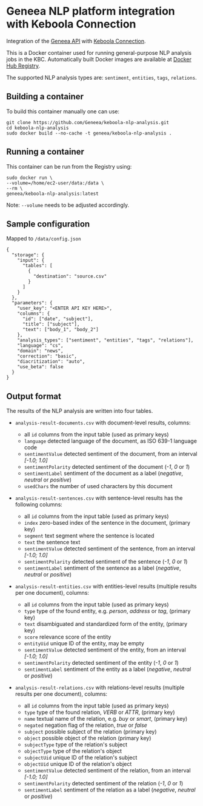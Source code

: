 # Geneea NLP platform integration with Keboola Connection

Integration of the [Geneea API](https://api.geneea.com) with [Keboola Connection](https://connection.keboola.com).

This is a Docker container used for running general-purpose NLP analysis jobs in the KBC.
Automatically built Docker images are available at [Docker Hub Registry](https://hub.docker.com/r/geneea/keboola-nlp-analysis/).

The supported NLP analysis types are: `sentiment`, `entities`, `tags`, `relations`.

## Building a container
To build this container manually one can use:

```
git clone https://github.com/Geneea/keboola-nlp-analysis.git
cd keboola-nlp-analysis
sudo docker build --no-cache -t geneea/keboola-nlp-analysis .
```

## Running a container
This container can be run from the Registry using:

```
sudo docker run \
--volume=/home/ec2-user/data:/data \
--rm \
geneea/keboola-nlp-analysis:latest
```
Note: `--volume` needs to be adjusted accordingly.

## Sample configuration
Mapped to `/data/config.json`

```
{
  "storage": {
    "input": {
      "tables": [
        {
          "destination": "source.csv"
        }
      ]
    }
  },
  "parameters": {
    "user_key": "<ENTER API KEY HERE>",
    "columns": {
      "id": ["date", "subject"],
      "title": ["subject"],
      "text": ["body_1", "body_2"]
    },
    "analysis_types": ["sentiment", "entities", "tags", "relations"],
    "language": "cs",
    "domain": "news",
    "correction": "basic",
    "diacritization": "auto",
    "use_beta": false
  }
}
```

## Output format

The results of the NLP analysis are written into four tables.

* `analysis-result-documents.csv` with document-level results, columns:
    * all `id` columns from the input table (used as primary keys)
    * `language` detected language of the document, as ISO 639-1 language code
    * `sentimentValue` detected sentiment of the document, from an interval _\[-1.0; 1.0\]_
    * `sentimentPolarity` detected sentiment of the document (_-1_, _0_ or _1_)
    * `sentimentLabel` sentiment of the document as a label (_negative_, _neutral_ or _positive_)
    * `usedChars` the number of used characters by this document

* `analysis-result-sentences.csv` with sentence-level results has the following columns:
    * all `id` columns from the input table (used as primary keys)
    * `index` zero-based index of the sentence in the document, (primary key)
    * `segment` text segment where the sentence is located
    * `text` the sentence text
    * `sentimentValue` detected sentiment of the sentence, from an interval _\[-1.0; 1.0\]_
    * `sentimentPolarity` detected sentiment of the sentence (_-1_, _0_ or _1_)
    * `sentimentLabel` sentiment of the sentence as a label (_negative_, _neutral_ or _positive_)

* `analysis-result-entities.csv` with entities-level results (multiple results per one document), columns:
    * all `id` columns from the input table (used as primary keys)
    * `type` type of the found entity, e.g. _person_, _address_ or _tag_, (primary key)
    * `text` disambiguated and standardized form of the entity, (primary key)
    * `score` relevance score of the entity
    * `entityUid` unique ID of the entity, may be empty
    * `sentimentValue` detected sentiment of the entity, from an interval _\[-1.0; 1.0\]_
    * `sentimentPolarity` detected sentiment of the entity (_-1_, _0_ or _1_)
    * `sentimentLabel` sentiment of the entity as a label (_negative_, _neutral_ or _positive_)

* `analysis-result-relations.csv` with relations-level results (multiple results per one document), columns:
    * all `id` columns from the input table (used as primary keys)
    * `type` type of the found relation, _VERB_ or _ATTR_, (primary key)
    * `name` textual name of the relation, e.g. _buy_ or _smart_, (primary key)
    * `negated` negation flag of the relation, _true_ or _false_
    * `subject` possible subject of the relation (primary key)
    * `object` possible object of the relation (primary key)
    * `subjectType` type of the relation's subject
    * `objectType` type of the relation's object
    * `subjectUid` unique ID of the relation's subject
    * `objectUid` unique ID of the relation's object
    * `sentimentValue` detected sentiment of the relation, from an interval _\[-1.0; 1.0\]_
    * `sentimentPolarity` detected sentiment of the relation (_-1_, _0_ or _1_)
    * `sentimentLabel` sentiment of the relation as a label (_negative_, _neutral_ or _positive_)
